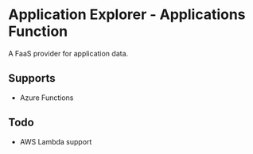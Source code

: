 # Application Explorer - Applications Function

A FaaS provider for application data.

## Supports

+ Azure Functions

## Todo

+ AWS Lambda support